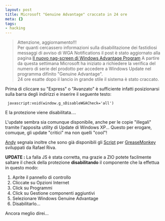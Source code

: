 ```yaml
--- 
layout: post
title: Microsoft "Genuine Advantage" craccato in 24 ore
meta: {}
tags: 
- hacking
---
```

> Attenzione, aggiornamento!!!  
> Per quanti cercassero informazioni sulla disabilitazione dei fastidiosi messaggi di avviso di WGA Notifications il post è stato aggiornato alla pagina [Il nuovo nag-screen di Windows Advantage Program](http://www.lastknight.com/2006/06/04/il-nuovo-nag-screen-di-windows-advantage-program/)
A partire da questa settimana Microsoft ha iniziato a richiedere la verifica del numero di serie del prodotto per accedere a Windows Update nel programma difinito "Genuine Advantage".  
24 ore esatte dopo il lancio in grande stile il sistema è stato craccato.  

Prima di cliccare su "Express" o "Avanzato" è sufficiente infatti posizionarsi sulla barra degli indirizzi e inserire il seguente testo:

<code> javascript:void(window.g_sDisableWGACheck='all')</code>

E la protezione viene disabilitata....  

L'update sembra sia comunque disponibile, anche per le copie "illegali" tramite l'apposita utility di Update di Windows XP... Questo per erogare, comuque, gli update "critici" ma non quelli "cool"!  

[Andy](http://andy-news.blogspot.com/2005/07/how-to-bypass-wga.html) segnala inoltre che sono già disponibili gli [Script](http://www.extended64.com/blogs/rafael/archive/2005/07/27/1026.aspx) per [GreaseMonkey](http://greasemonkey.mozdev.org/) sviluppati da Rafael Riva.

**UPDATE :** La falla JS è stata corretta, ma grazie a ZIO potete facilmente saltare il check della protezione **disabilitando** il componente che la effettua in questo modo:

1. Aprite il pannello di controllo
2. Cliccate su Opzioni Internet
3. Click su Programmi
4. Click su Gestione componenti aggiuntivi
5. Selezionare Windows Genuine Advantage
6. Disabilitarlo...
  
Ancora meglio direi... 
